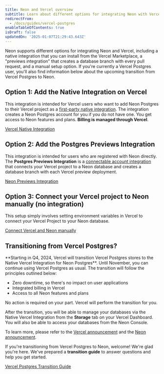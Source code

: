 ```yaml
---
title: Neon and Vercel overview
subtitle: Learn about different options for integrating Neon with Vercel
redirectFrom:
  - /docs/guides/vercel-postgres
enableTableOfContents: true
isDraft: false
updatedOn: '2025-01-07T21:29:43.643Z'
---
```


Neon supports different options for integrating Neon and Vercel, including a native integration that you can install from the Vercel Marketplace, a "previews integration" that creates a database branch with every pull request, and a manual setup option. If you're currently a Vercel Postgres user, you'll also find information below about the upcoming transition from Vercel Postgres to Neon.

## Option 1: Add the Native Integration on Vercel

This integration is intended for Vercel users who want to add Neon Postgres to their Vercel project as a [first-party native integration](https://vercel.com/docs/integrations/install-an-integration/product-integration). The integration creates a Neon Postgres account for you if you do not have one. You get access to Neon features and plans. **Billing is managed through Vercel**.

<DetailIconCards>

<a href="/docs/guides/vercel-native-integration" description="Learn how to install the Neon Postgres Native Integration from the Vercel Marketplace" icon="vercel">Vercel Native Integration</a>

</DetailIconCards>

## Option 2: Add the Postgres Previews Integration

This integration is intended for users who are registered with Neon directly. The **Postgres Previews Integration** is a [connectable account integration](https://vercel.com/docs/integrations/install-an-integration/add-a-connectable-account#manage-connectable-accounts) that connects your Vercel project to a Neon database and creates a database branch with each Vercel preview deployment.

<DetailIconCards>

<a href="/docs/guides/vercel-previews-integration" description="Learn how to install the Neon Postgres Preview Integration for a database branch with each preview deployment" icon="vercel">Neon Previews Integration</a>

</DetailIconCards>

## Option 3: Connect your Vercel project to Neon manually (no integration)

This setup simply involves setting environment variables in Vercel to connect your Vercel Project to your Neon database.

<DetailIconCards>

<a href="/docs/guides/vercel-manual" description="Connect your Vercel project to Neon manually (no integration)" icon="vercel">Connect Vercel and Neon manually</a>

</DetailIconCards>

## Transitioning from Vercel Postgres?

  <Admonition type="important">
  **Starting in Q4, 2024, Vercel will transition Vercel Postgres stores to the Native Vercel Integration for Neon Postgres**. Until November, you can continue using Vercel Postgres as usual. The transition will follow the principles outlined below:

- Zero downtime, so there's no impact on user applications
- Integrated billing in Vercel
- Access to all Neon features and plans

No action is required on your part. Vercel will perform the transition for you.

After the transition, you will be able to manage your databases via the Native Vercel Integration from the **Storage** tab on your Vercel Dashboard. You will also be able to access your databases from the Neon Console.

To learn more, please refer to the [Vercel announcement](https://vercel.com/blog/introducing-the-vercel-marketplace) and the [Neon announcement](https://neon.tech/blog/leveling-up-our-partnership-with-vercel).
</Admonition>

If you're transitioning from Vercel Postgres to Neon, welcome! We're glad you're here. We've prepared a **transition guide** to answer questions and help you get started.

<DetailIconCards>

<a href="/docs/guides/vercel-postgres-transition-guide" description="Everything you need to know about transitioning from Vercel Postgres to Neon" icon="vercel">Vercel Postgres Transition Guide</a>

</DetailIconCards>
